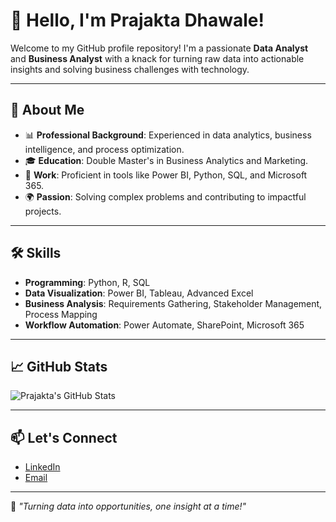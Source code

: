 # 👋 Hello, I'm Prajakta Dhawale! 

Welcome to my GitHub profile repository! I'm a passionate **Data Analyst** and **Business Analyst** with a knack for turning raw data into actionable insights and solving business challenges with technology.

---

## 🌟 About Me
- 📊 **Professional Background**: Experienced in data analytics, business intelligence, and process optimization.
- 🎓 **Education**: Double Master's in Business Analytics and Marketing.
- 💼 **Work**: Proficient in tools like Power BI, Python, SQL, and Microsoft 365.
- 🌍 **Passion**: Solving complex problems and contributing to impactful projects.

---

## 🛠️ Skills
- **Programming**: Python, R, SQL
- **Data Visualization**: Power BI, Tableau, Advanced Excel
- **Business Analysis**: Requirements Gathering, Stakeholder Management, Process Mapping
- **Workflow Automation**: Power Automate, SharePoint, Microsoft 365

---

## 📈 GitHub Stats
![Prajakta's GitHub Stats](https://github-readme-stats.vercel.app/api?username=prajaktadhawale&show_icons=true&theme=radical)

---

## 📫 Let's Connect
- [LinkedIn](https://www.linkedin.com/in/prajaktadhawale)
- [Email](mailto:prajaktadhawale29@gmail.com)

---

🌟 *\"Turning data into opportunities, one insight at a time!\"*
